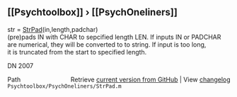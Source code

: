 ## [[Psychtoolbox]] &#8250; [[PsychOneliners]]

str = [StrPad](StrPad)(in,length,padchar)  
(pre)pads IN with CHAR to sepcified length LEN. If inputs IN or PADCHAR  
are numerical, they will be converted to to string. If input is too long,  
it is truncated from the start to specified length.  
  
DN 2007  




<div class="code_header" style="text-align:right;">
  <span style="float:left;">Path&nbsp;&nbsp;</span> <span class="counter">Retrieve <a href=
  "https://raw.github.com/Psychtoolbox-3/Psychtoolbox-3/beta/Psychtoolbox/PsychOneliners/StrPad.m">current version from GitHub</a> | View <a href=
  "https://github.com/Psychtoolbox-3/Psychtoolbox-3/commits/beta/Psychtoolbox/PsychOneliners/StrPad.m">changelog</a></span>
</div>
<div class="code">
  <code>Psychtoolbox/PsychOneliners/StrPad.m</code>
</div>

